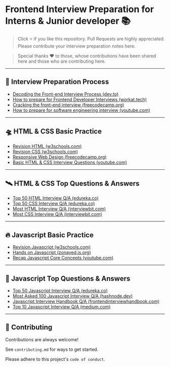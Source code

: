 # Frontend Interview Preparation for Interns & Junior developer 📚

> Click ⭐ if you like this repository. Pull Requests are highly appreciated. Please contribute your interview preparation notes here. 

> Special thanks ❤️ to those, whose contributions have been shared here and those who are contributing here.

---
## 💎 Interview Preparation Process

 - [Decoding the Front-end Interview Process (dev.to)](https://dev.to/emmabostian/decoding-the-front-end-interview-process-14dl)
 - [How to prepare for Frontend Developer Interviews (workat.tech)](https://workat.tech/frontend-development/article/prepare-for-frontend-developer-interview-sblagrzufdx3)
 - [Cracking the front-end interview (freecodecamp.org)](https://www.freecodecamp.org/news/cracking-the-front-end-interview-9a34cd46237/)
 - [How to prepare for software engineering interview (youtube.com)](https://youtu.be/dCFsHECnkw8)
 
---
## 🛸 HTML & CSS Basic Practice

 - [Revision HTML (w3schools.com)](https://www.w3schools.com/html/default.asp)
 - [Revision CSS (w3schools.com)](https://www.w3schools.com/css/default.asp)
 - [Responsive Web Design (freecodecamp.org)](https://www.freecodecamp.org/learn/responsive-web-design/)
 - [Basic HTML & CSS Interview Questions (youtube.com)](https://youtu.be/CSwC4HGMJCM)

---
## 🛰️ HTML & CSS Top Questions & Answers

 - [Top 50 HTML Interview Q/A (edureka.co)](https://www.edureka.co/blog/interview-questions/top-50-html-interview-questions-and-answers/)
 - [Top 50 CSS Interview Q/A (edureka.co)](https://www.edureka.co/blog/interview-questions/css-interview-questions/)
 - [Most HTML Interview Q/A (interviewbit.com)](https://www.interviewbit.com/html-interview-questions/)
 - [Most CSS Interview Q/A (interviewbit.com)](https://www.interviewbit.com/css-interview-questions/)

---
## 🔥 Javascript Basic Practice

 - [Revision Javascript (w3schools.com)](https://www.w3schools.com/js/default.asp)
 - [Hands on Javascript (zonayed.js.org)](https://zonayed.js.org/)
 - [Recap Javascript Core Concepts (youtube.com)](https://youtube.com/playlist?list=PLHiZ4m8vCp9Nflbo9a0pZuLscG_Xc7DKq)

---
## 🎯 Javascript Top Questions & Answers

 - [Top 50 Javascript Interview Q/A (edureka.co)](https://www.edureka.co/blog/interview-questions/javascript-interview-questions/)
 - [Most Asked 100 Javascript Interview Q/A (hashnode.dev)](https://alimammiya.hashnode.dev/100-most-asked-javascript-interview-questions-and-answers-part-1/)
 - [Javascript Interview Handbook Q/A (frontendinterviewhandbook.com)](https://frontendinterviewhandbook.com/en/javascript-questions/)
 - [Top 10 Javascript Interview Q/A (medium.com)](https://javascript.plainenglish.io/top-10-javascript-interview-questions-9343421fe4e2/)


---
## 🚀 Contributing

Contributions are always welcome!

See `contributing.md` for ways to get started.

Please adhere to this project's `code of conduct`.

